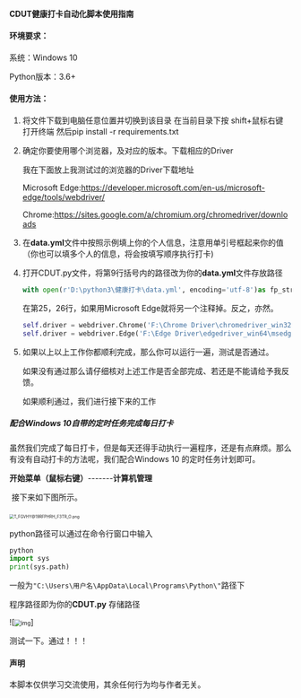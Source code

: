 #### CDUT健康打卡自动化脚本使用指南

#### 环境要求：

系统：Windows 10

Python版本：3.6+

#### 使用方法：

1. 将文件下载到电脑任意位置并切换到该目录
   在当前目录下按 shift+鼠标右键 打开终端
   然后pip install -r requirements.txt
   
2. 确定你要使用哪个浏览器，及对应的版本。下载相应的Driver

   我在下面放上我测试过的浏览器的Driver下载地址

   Microsoft Edge:https://developer.microsoft.com/en-us/microsoft-edge/tools/webdriver/

   Chrome:https://sites.google.com/a/chromium.org/chromedriver/downloads
   
3. 在**data.yml**文件中按照示例填上你的个人信息，注意用单引号框起来你的值（你也可以填多个人的信息，将会按填写顺序执行打卡)

4. 打开CDUT.py文件，将第9行括号内的路径改为你的**data.yml**文件存放路径

   ```python
   with open(r'D:\python3\健康打卡\data.yml', encoding='utf-8')as fp_stream:
   ```
   
   在第25，26行，如果用Microsoft Edge就将另一个注释掉。反之，亦然。
   
   ```python
   self.driver = webdriver.Chrome('F:\Chrome Driver\chromedriver_win32\chromedriver.exe')  # 括号内为你的Chromedriver存放路径
   self.driver = webdriver.Edge('F:\Edge Driver\edgedriver_win64\msedgedriver.exe')       # 括号内为你的MicrosoftEdge driver存放路径
   ```
   
5. 如果以上以上工作你都顺利完成，那么你可以运行一遍，测试是否通过。

   如果没有通过那么请仔细核对上述工作是否全部完成、若还是不能请给予我反馈。

   如果顺利通过，我们进行接下来的工作
##### 配合Windows 10自带的定时任务完成每日打卡

​		虽然我们完成了每日打卡，但是每天还得手动执行一遍程序，还是有点麻烦。那么有没有自动打卡的方法呢，我们配合Windows 10 的定时任务计划即可。

​		**开始菜单（鼠标右键）**-------**计算机管理**

​		接下来如下图所示。

​		<img src="https://i.loli.net/2020/05/06/efiWkxyd98STbqc.png" alt="T_FGVHY@19RFPHRH_F3TR_O.png" style="zoom:50%;" />

python路径可以通过在命令行窗口中输入

```python
python
import sys
print(sys.path)
```

一般为`"C:\Users\用户名\AppData\Local\Programs\Python\"`路径下

程序路径即为你的**CDUT.py** 存储路径

![<img src="https://i.loli.net/2020/05/06/Fu5QhTlU2WYavrg.png" alt="img" style="zoom:72%;" />]

测试一下。通过！！！

#### 声明

本脚本仅供学习交流使用，其余任何行为均与作者无关。